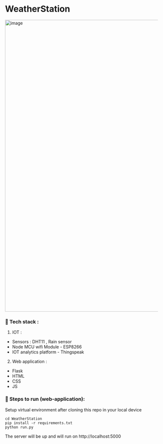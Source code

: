 # WeatherStation
<img width="959" alt="image" src="https://user-images.githubusercontent.com/59830064/160708186-c8189ec8-df0a-4930-b233-9f4c7e5c35e5.png">

### 📌 Tech stack :

1. IOT : 
- Sensors : DHT11 , Rain sensor 
- Node MCU wifi Module - ESP8266 
- IOT analytics platform - Thingspeak

2. Web application :
- Flask
- HTML
- CSS
- JS

### 📌 Steps to run (web-application):

Setup virtual environment after cloning this repo in your local device

```
cd WeatherStation
pip install -r requirements.txt
python run.py

```

The server will be up and will run on http://localhost:5000
